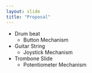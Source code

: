 ```yaml
---
layout: slide
title: "Proposal"
---
```

- Drum beat
  - Button Mechanism
- Guitar String
   - Joystick Mechanism
- Trombone Slide
  - Potentiometer Mechanism
